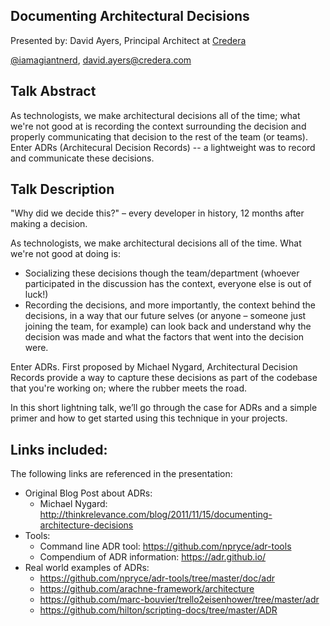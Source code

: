 Documenting Architectural Decisions
-----------------------------------
Presented by: David Ayers, 
Principal Architect at [Credera](http://www.credera.com)

[@iamagiantnerd](https://twitter.com/iamagiantnerd), david.ayers@credera.com

Talk Abstract
-------------
As technologists, we make architectural decisions all of the time; what we're not good at is recording the context surrounding the decision and properly communicating that decision to the rest of the team (or teams). Enter ADRs (Architecural Decision Records) -- a lightweight was to record and communicate these decisions.

Talk Description
----------------
"Why did we decide this?" – every developer in history, 12 months after making a decision.

As technologists, we make architectural decisions all of the time. What we're not good at doing is:

* Socializing these decisions though the team/department (whoever participated in the discussion has the context, everyone else is out of luck!)
* Recording the decisions, and more importantly, the context behind the decisions, in a way that our future selves (or anyone – someone just joining the team, for example) can look back and understand why the decision was made and what the factors that went into the decision were.

Enter ADRs. First proposed by Michael Nygard, Architectural Decision Records provide a way to capture these decisions as part of the codebase that you're working on; where the rubber meets the road.

In this short lightning talk, we’ll go through the case for ADRs and a simple primer and how to get started using this technique in your projects.

Links included:
---------------
The following links are referenced in the presentation:

- Original Blog Post about ADRs:
  * Michael Nygard: http://thinkrelevance.com/blog/2011/11/15/documenting-architecture-decisions
- Tools:
  * Command line ADR tool: https://github.com/npryce/adr-tools
  * Compendium of ADR information: https://adr.github.io/
- Real world examples of ADRs:
  * https://github.com/npryce/adr-tools/tree/master/doc/adr
  * https://github.com/arachne-framework/architecture
  * https://github.com/marc-bouvier/trello2eisenhower/tree/master/adr
  * https://github.com/hilton/scripting-docs/tree/master/ADR

